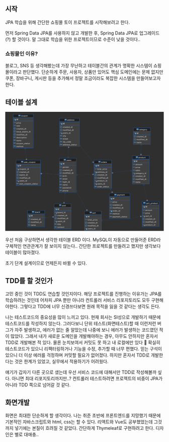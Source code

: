 ## 시작
JPA 학습을 위해 간단한 쇼핑몰 토이 프로젝트를 시작해보려고 한다.

먼저 Spring Data JPA를 사용하지 않고 개발한 후, Spring Data JPA로 업그레이드(?) 할 것이다. 말 그대로 학습을 위한 프로젝트이므로 수준이 낮을 것이다..

### 쇼핑몰인 이유?
블로그, SNS 등 생각해봤는데 가장 무난하고 테이블간의 관계가 명확한 시스템이 쇼핑몰이라고 판단했다. 단순하게 주문, 사용자, 상품만 있어도 핵심 도메인에는 문제 없지만 쿠폰, 장바구니, 게시판 등을 추가해서 정말 조금이라도 복잡한 시스템을 만들어보고자 한다.


## 테이블 설계
![image1](./images/image1.jpeg)

우선 처음 구상하면서 생각한 테이블 ERD 이다. MySQL이 자동으로 만들어준 ERD라 구체적인 연관관계가 잘 보이지 않는다..
간단한 프로젝트를 만들려고 했지만 생각보다 테이블이 많아졌다.

초기 단계 설계이므로 언제든지 바뀔 수 있다. 

## TDD를 할 것인가
고민 중인 것이 TDD도 연습할 것인지이다.
해당 프로젝트를 진행하는 이유가는 JPA를  학습하려는 것인데 어차피 JPA 뿐만 아니라 컨트롤러 서비스 리포지토리도 모두 구현해야한다. 그렇다고 TDD에 너무 신경쓰다보면 원래 목적을 잃을 것 같다는 생각도 든다.

나는 테스트코드의 중요성을 많이 느끼고 있다. 현재 회사는 SI성으로 개발하기 때문에 테스트코드를 작성하지 않는다. 그러다보니 단위 테스트(화면테스트)할 때 이런저런 버그가 자주 발생하고, 에러가 없는 줄 알았는데 나중에 보니 에러가 발생하는 코드였던 적이 많았다.
그래서 내가 새로운 도메인을 개발해야하는 경우, 아무도 안하지만 혼자서 TDD로 개발해본 적 있다. 물론 눈치보여서 커밋도 못 하고 내 로컬에만 있다 🤣  확실히 테스트코드가 있으니 리팩터링하거나 기능을 수정, 추가할 때 너무 편했다. 믿는 구석이 있으니 더 이상 에러를 걱정하며 커밋할 필요가 없어졌다. 하지만 혼자서 TDD로 개발한다는 것은 한계가 있었고, 실무에서 적용하기가 어려웠다.

얘기가 갑자기 다른 곳으로 샜는데
우선 서비스 코드에 대해서만 TDD로 작성해볼까 싶다. 아니면 최대 리포지토리까지만..? 컨트롤러 테스트하려면 프로젝트의 비중이 JPA가 아니라 TDD 쪽으로 넘어갈 것 같다.

## 화면개발
화면은 최대한 단순하게 할 생각이다. 나는 취준 초반에 프론트엔드를 지망했기 때문에 기본적인 자바스크립트와 html, css는 할 수 있다. 리액트와 Vue도 공부했었는데 그것까지 넣기에는 본질이 흐려질 것 같았다. 간단하게 Thymeleaf로 구현하려고 한다. 디자인은 별로 대애충..

